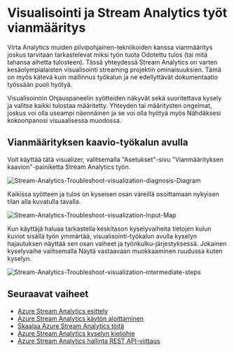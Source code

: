 <properties
    pageTitle="Visualisointi ja Stream Analytics työt vianmääritys | Microsoft Azure"
    description="Opettele visualisointi Stream Analytics työn putkijohto Omatoiminen vianmäärityksen diagnostiikka kaavio-toiminnon avulla."
    keywords=""
    documentationCenter=""
    services="stream-analytics"
    authors="jeffstokes72"
    manager="jhubbard"
    editor="cgronlun"
/>

<tags
    ms.service="stream-analytics"
    ms.devlang="na"
    ms.topic="article"
    ms.tgt_pltfrm="na"
    ms.workload="data-services"
    ms.date="09/26/2016"
    ms.author="jeffstok"
/>


# <a name="visualize-and-troubleshoot-stream-analytics-jobs"></a>Visualisointi ja Stream Analytics työt vianmääritys

Virta Analytics muiden pilvipohjainen-tekniikoiden kanssa vianmääritys joskus tarvitaan tarkastelevat miksi työn tuota Odotettu tulos (tai mitä tahansa aihetta tulosteen). Tässä yhteydessä Stream Analytics on varten kesäolympialaisten visualisointi streaming projektin ominaisuuksien. Tämä on myös kätevä kuin mallinnus työkalun ja ne edellyttävät dokumentaatio työssään puoli hyötyä.

Visualisoinnin Ohjauspaneelin syötteiden näkyvät sekä suoritettava kysely ja valitse kaikki tulostaa määritetty. Yhteyden tai määritysten ongelmat, joskus voi olla useampi näennäinen ja se voi olla hyötyä myös Nähdäksesi kokoonpanosi visuaalisessa muodossa.

## <a name="using-the-diagnosis-diagram-tool"></a>Vianmäärityksen kaavio-työkalun avulla

Voit käyttää tätä visualizer, valitsemalla "Asetukset"-sivu "Vianmäärityksen kaavion"-painiketta Stream Analytics työn.

![Stream-Analytics-Troubleshoot-visualization-diagnosis-Diagram](./media/stream-analytics-troubleshoot-visualization/stream-analytics-troubleshoot-visualization-diagnosis-diagram1.png)

Kaikissa syötteen ja tulos on kyseisen osan väreillä osoittamaan nykyisen tilan alla kuvatulla tavalla.

![Stream-Analytics-Troubleshoot-visualization-Input-Map](./media/stream-analytics-troubleshoot-visualization/stream-analytics-troubleshoot-visualization-input-map.png)

Kun käyttäjä haluaa tarkastella keskitason kyselyvaiheita tietojen kulun kuviot sisällä työn ymmärtää, visualisointi-työkalun avulla kyselyn hajautuksen näyttää sen osan vaiheet ja työnkulku-järjestyksessä. Jokainen kyselyvaihe valitsemalla Näytä vastaavaan muokkaaminen ruudussa kuten kyselyn. 

![Stream-Analytics-Troubleshoot-visualization-intermediate-steps](./media/stream-analytics-troubleshoot-visualization/stream-analytics-troubleshoot-visualization-intermediate-steps.png)




## <a name="next-steps"></a>Seuraavat vaiheet

- [Azure Stream Analytics esittely](stream-analytics-introduction.md)
- [Azure Stream Analytics käytön aloittaminen](stream-analytics-get-started.md)
- [Skaalaa Azure Stream Analytics töitä](stream-analytics-scale-jobs.md)
- [Azure Stream Analytics kyselyn kieliohje](https://msdn.microsoft.com/library/azure/dn834998.aspx)
- [Azure Stream Analytics hallinta REST API-viittaus](https://msdn.microsoft.com/library/azure/dn835031.aspx)
